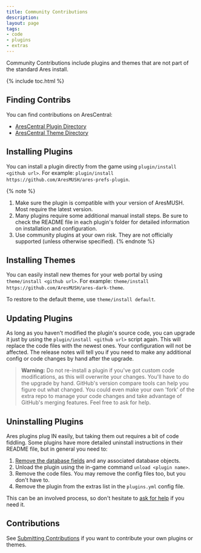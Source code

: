 ```yaml
---
title: Community Contributions
description: 
layout: page
tags:
- code
- plugins
- extras
---
```


Community Contributions include plugins and themes that are not part of the standard Ares install.

{% include toc.html %}

## Finding Contribs

You can find contributions on AresCentral:

* [AresCentral Plugin Directory](https://arescentral.aresmush.com/plugins)
* [AresCentral Theme Directory](https://arescentral.aresmush.com/themes)

## Installing Plugins

You can install a plugin directly from the game using `plugin/install <github url>`. For example:  `plugin/install https://github.com/AresMUSH/ares-prefs-plugin`.

{% note %} 
1. Make sure the plugin is compatible with your version of AresMUSH.  Most require the latest version.
2. Many plugins require some additional manual install steps.  Be sure to check the README file in each plugin's folder for detailed information on installation and configuration.
3. Use community plugins at your own risk. They are not officially supported (unless otherwise specified).
{% endnote %}

## Installing Themes

You can easily install new themes for your web portal by using `theme/install <github url>`. For example: `theme/install https://github.com/AresMUSH/ares-dark-theme`.
  
To restore to the default theme, use `theme/install default`.

## Updating Plugins

As long as you haven't modified the plugin's source code, you can upgrade it just by using the `plugin/install <github url>` script again.  This will replace the code files with the newest ones.  Your configuration will not be affected.  The release notes will tell you if you need to make any additional config or code changes by hand after the upgrade.

> <i class="fa fa-exclamation-triangle"></i> **Warning:** Do not re-install a plugin if you've got custom code modifications, as this will overwrite your changes. You'll have to do the upgrade by hand.  GitHub's version compare tools can help you figure out what changed. You could even make your own 'fork' of the extra repo to manage your code changes and take advantage of GitHub's merging features. Feel free to ask for help.

## Uninstalling Plugins

Ares plugins plug IN easily, but taking them out requires a bit of code fiddling. Some plugins have more detailed uninstall instructions in their README file, but in general you need to:

1. [Remove the database fields](/tutorials/code/remove-field.html) and any associated database objects.
2. Unload the plugin using the in-game command `unload <plugin name>`.
3. Remove the code files.  You may remove the config files too, but you don't have to.
4. Remove the plugin from the extras list in the `plugins.yml` config file.

This can be an involved process, so don't hesitate to [ask for help](/feedback.html) if you need it.

## Contributions

See [Submitting Contributions](/tutorials/code/submit-contribs.html) if you want to contribute your own plugins or themes.